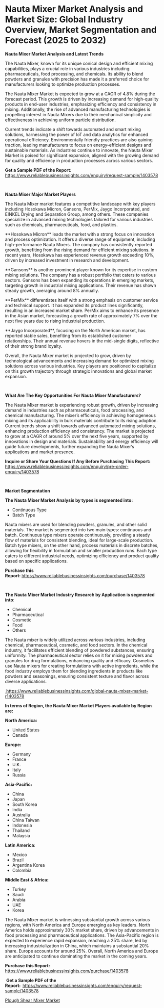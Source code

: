 <p><h1>Nauta Mixer Market Analysis and Market Size: Global Industry Overview, Market Segmentation and Forecast (2025 to 2032)</h1></p><p><strong>Nauta Mixer Market Analysis and Latest Trends</strong></p>
<p><p>The Nauta Mixer, known for its unique conical design and efficient mixing capabilities, plays a crucial role in various industries including pharmaceuticals, food processing, and chemicals. Its ability to blend powders and granules with precision has made it a preferred choice for manufacturers looking to optimize production processes.</p><p>The Nauta Mixer Market is expected to grow at a CAGR of 4.8% during the forecast period. This growth is driven by increasing demand for high-quality products in end-user industries, emphasizing efficiency and consistency in mixing. Additionally, the rise of advanced manufacturing technologies is propelling interest in Nauta Mixers due to their mechanical simplicity and effectiveness in achieving uniform particle distribution.</p><p>Current trends indicate a shift towards automated and smart mixing solutions, harnessing the power of IoT and data analytics for enhanced operational efficiency. Environmentally friendly practices are also gaining traction, leading manufacturers to focus on energy-efficient designs and sustainable materials. As industries continue to innovate, the Nauta Mixer Market is poised for significant expansion, aligned with the growing demand for quality and efficiency in production processes across various sectors.</p></p>
<p><strong>Get a Sample PDF of the Report:&nbsp;</strong> <a href="https://www.reliablebusinessinsights.com/enquiry/request-sample/1403578?utm_campaign=1847&utm_medium=2&utm_source=Github&utm_content=ia&utm_term=13012025&utm_id=nauta-mixer">https://www.reliablebusinessinsights.com/enquiry/request-sample/1403578</a></p>
<p>&nbsp;</p>
<p><strong>Nauta Mixer Major Market Players</strong></p>
<p><p>The Nauta Mixer market features a competitive landscape with key players including Hosokawa Micron, Gansons, PerMix, Jaygo Incorporated, and EINKEL Drying and Separation Group, among others. These companies specialize in advanced mixing technologies tailored for various industries such as chemicals, pharmaceuticals, food, and plastics.</p><p>**Hosokawa Micron** leads the market with a strong focus on innovation and process optimization. It offers a diverse range of equipment, including high-performance Nauta Mixers. The company has consistently reported growth, benefiting from the rising demand for efficient mixing solutions. In recent years, Hosokawa has experienced revenue growth exceeding 10%, driven by increased investment in research and development.</p><p>**Gansons** is another prominent player known for its expertise in custom mixing solutions. The company has a robust portfolio that caters to various sectors. Gansons has been expanding its operations in emerging markets, targeting growth in industrial mixing applications. Their revenue has shown steady growth, averaging around 8% annually.</p><p>**PerMix** differentiates itself with a strong emphasis on customer service and technical support. It has expanded its product lines significantly, resulting in an increased market share. PerMix aims to enhance its presence in the Asian market, forecasting a growth rate of approximately 7% over the next five years due to rising industrial production.</p><p>**Jaygo Incorporated**, focusing on the North American market, has reported stable sales, benefiting from its established customer relationships. Their annual revenue hovers in the mid-single digits, reflective of their strong brand loyalty.</p><p>Overall, the Nauta Mixer market is projected to grow, driven by technological advancements and increasing demand for optimized mixing solutions across various industries. Key players are positioned to capitalize on this growth trajectory through strategic innovations and global market expansion.</p></p>
<p>&nbsp;</p>
<p><strong>What Are The Key Opportunities For Nauta Mixer Manufacturers?</strong></p>
<p><p>The Nauta Mixer market is experiencing robust growth, driven by increasing demand in industries such as pharmaceuticals, food processing, and chemical manufacturing. The mixer’s efficiency in achieving homogeneous mixing and its applicability in bulk materials contribute to its rising adoption. Current trends show a shift towards advanced automated mixing solutions, enhancing production efficiency and consistency. The market is projected to grow at a CAGR of around 5% over the next five years, supported by innovations in design and materials. Sustainability and energy efficiency will guide future developments, further expanding the Nauta Mixer’s applications and market presence.</p></p>
<p><strong>Inquire or Share Your Questions If Any Before Purchasing This Report:</strong> <a href="https://www.reliablebusinessinsights.com/enquiry/pre-order-enquiry/1403578?utm_campaign=1847&utm_medium=2&utm_source=Github&utm_content=ia&utm_term=13012025&utm_id=nauta-mixer">https://www.reliablebusinessinsights.com/enquiry/pre-order-enquiry/1403578</a></p>
<p>&nbsp;</p>
<p><strong>Market Segmentation</strong></p>
<p><strong>The Nauta Mixer Market Analysis by types is segmented into:</strong></p>
<p><ul><li>Continuous Type</li><li>Batch Type</li></ul></p>
<p><p>Nauta mixers are used for blending powders, granules, and other solid materials. The market is segmented into two main types: continuous and batch. Continuous type mixers operate continuously, providing a steady flow of materials for consistent blending, ideal for large-scale production. Batch type mixers, on the other hand, process materials in discrete batches, allowing for flexibility in formulation and smaller production runs. Each type caters to different industrial needs, optimizing efficiency and product quality based on specific applications.</p></p>
<p><strong>Purchase this Report:&nbsp;</strong><a href="https://www.reliablebusinessinsights.com/purchase/1403578?utm_campaign=1847&utm_medium=2&utm_source=Github&utm_content=ia&utm_term=13012025&utm_id=nauta-mixer">https://www.reliablebusinessinsights.com/purchase/1403578</a></p>
<p>&nbsp;</p>
<p><strong>The Nauta Mixer Market Industry Research by Application is segmented into:</strong></p>
<p><ul><li>Chemical</li><li>Pharmaceutical</li><li>Cosmetic</li><li>Food</li><li>Others</li></ul></p>
<p><p>The Nauta mixer is widely utilized across various industries, including chemical, pharmaceutical, cosmetic, and food sectors. In the chemical industry, it facilitates efficient blending of powdered substances, ensuring uniformity. The pharmaceutical sector relies on it for mixing powders and granules for drug formulations, enhancing quality and efficacy. Cosmetics use Nauta mixers for creating formulations with active ingredients, while the food industry employs them for blending ingredients in products like powders and seasonings, ensuring consistent texture and flavor across diverse applications.</p></p>
<p><a href="https://www.reliablebusinessinsights.com/global-nauta-mixer-market-r1403578?utm_campaign=1847&utm_medium=2&utm_source=Github&utm_content=ia&utm_term=13012025&utm_id=nauta-mixer">&nbsp;https://www.reliablebusinessinsights.com/global-nauta-mixer-market-r1403578</a></p>
<p><strong>In terms of Region, the Nauta Mixer Market Players available by Region are:</strong></p>
<p>
    <p> <strong> North America: </strong>
        <ul>
            <li>United States</li>
            <li>Canada</li>
        </ul>
        </p> 
    <p> <strong> Europe: </strong>
        <ul>
            <li>Germany</li>
            <li>France</li>
            <li>U.K.</li>
            <li>Italy</li>
            <li>Russia</li>
        </ul>
        </p> 
    <p> <strong> Asia-Pacific: </strong>
        <ul>
            <li>China</li>
            <li>Japan</li>
            <li>South Korea</li>
            <li>India</li>
            <li>Australia</li>
            <li>China Taiwan</li>
            <li>Indonesia</li>
            <li>Thailand</li>
            <li>Malaysia</li>
        </ul>
        </p> 
    <p> <strong> Latin America: </strong>
        <ul>
            <li>Mexico</li>
            <li>Brazil</li>
            <li>Argentina Korea</li>
            <li>Colombia</li>
        </ul>
        </p> 
    <p> <strong> Middle East & Africa: </strong>
        <ul>
            <li>Turkey</li>
            <li>Saudi</li>
            <li>Arabia</li>
            <li>UAE</li>
            <li>Korea</li>
        </ul>
    </p>
    </p>
<p><p>The Nauta Mixer market is witnessing substantial growth across various regions, with North America and Europe emerging as key leaders. North America holds approximately 30% market share, driven by advancements in food processing and pharmaceutical applications. The Asia-Pacific region is expected to experience rapid expansion, reaching a 25% share, led by increasing industrialization in China, which maintains a substantial 20% share. Europe accounts for around 25%. Overall, North America and Europe are anticipated to continue dominating the market in the coming years.</p></p>
<p><strong>Purchase this Report: </strong><a href="https://www.reliablebusinessinsights.com/purchase/1403578?utm_campaign=1847&utm_medium=2&utm_source=Github&utm_content=ia&utm_term=13012025&utm_id=nauta-mixer">https://www.reliablebusinessinsights.com/purchase/1403578</a></p>
<p>&nbsp;<strong>Get a Sample PDF of the Report:&nbsp;&nbsp;</strong><a href="https://www.reliablebusinessinsights.com/enquiry/request-sample/1403578?utm_campaign=1847&utm_medium=2&utm_source=Github&utm_content=ia&utm_term=13012025&utm_id=nauta-mixer">https://www.reliablebusinessinsights.com/enquiry/request-sample/1403578</a></p>
<p><strong></strong></p>
<p><p><a href="https://github.com/toldenargelia86/Market-Research-Report-List-1/blob/main/plough-shear-mixer-market.md?utm_campaign=1847&utm_medium=2&utm_source=Github&utm_content=ia&utm_term=13012025&utm_id=nauta-mixer">Plough Shear Mixer Market</a></p></p>